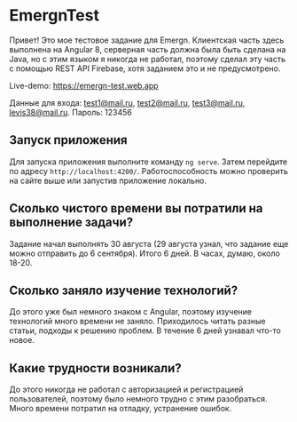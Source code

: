# EmergnTest

Привет! Это мое тестовое задание для Emergn. 
Клиентская часть здесь выполнена на Angular 8, серверная часть должна была быть сделана на Java, но с этим языком я никогда не работал, поэтому сделал эту часть с помощью REST API Firebase, хотя заданием это и не предусмотрено.

Live-demo: https://emergn-test.web.app

Данные для входа: test1@mail.ru, test2@mail.ru, test3@mail.ru, levis38@mail.ru. Пароль: 123456

## Запуск приложения

Для запуска приложения выполните команду `ng serve`. Затем перейдите по адресу `http://localhost:4200/`.
Работоспособность можно проверить на сайте выше или запустив приложение локально.

## Сколько чистого времени вы потратили на выполнение задачи?

Задание начал выполнять 30 августа (29 августа узнал, что задание еще можно отправить до 6 сентября). Итого 6 дней. В часах, думаю, около 18-20.

## Сколько заняло изучение технологий?

До этого уже был немного знаком с Angular, поэтому изучение технологий много времени не заняло. Приходилось читать разные статьи, подходы к решению проблем. В течение 6 дней узнавал что-то новое.

## Какие трудности возникали?

До этого никогда не работал с авторизацией и регистрацией пользователей, поэтому было немного трудно с этим разобраться. Много времени потратил на отладку, устранение ошибок.
